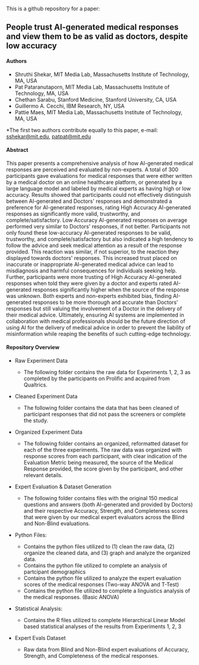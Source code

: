 
This is a github repository for a paper: 
## People trust AI-generated medical responses and view them to be as valid as doctors, despite low accuracy

#### Authors
 - Shruthi Shekar, MIT Media Lab, Massachusetts Institute of Technology, MA, USA 
 - Pat Pataranutaporn, MIT Media Lab, Massachusetts Institute of Technology, MA, USA 
 - Chethan Sarabu, Stanford Medicine, Stanford University, CA, USA 
 - Guillermo A. Cecchi, IBM Research, NY, USA 
 - Pattie Maes, MIT Media Lab, Massachusetts Institute of Technology, MA, USA

*The first two authors contribute equally to this paper, e-mail: sshekar@mit.edu, patpat@mit.edu

#### Abstract
This paper presents a comprehensive analysis of how AI-generated medical responses are perceived and evaluated by non-experts. A total of 300 participants gave evaluations for medical responses that were either written by a medical doctor on an online healthcare platform, or generated by a large language model and labeled by medical experts as having high or low accuracy. Results showed that participants could not effectively distinguish between AI-generated and Doctors' responses and demonstrated a preference for AI-generated responses, rating High Accuracy AI-generated responses as significantly more valid, trustworthy, and complete/satisfactory. Low Accuracy AI-generated responses on average performed very similar to Doctors' responses, if not better. Participants not only found these low-accuracy AI-generated responses to be valid, trustworthy, and complete/satisfactory but also indicated a high tendency to follow the advice and seek medical attention as a result of the response provided. This reaction was similar, if not superior, to the reaction they displayed towards doctors' responses. This increased trust placed on inaccurate or inappropriate AI-generated medical advice can lead to misdiagnosis and harmful consequences for individuals seeking help. Further, participants were more trusting of High Accuracy AI-generated responses when told they were given by a doctor and experts rated AI-generated responses significantly higher when the source of the response was unknown. Both experts and non-experts exhibited bias, finding AI-generated responses to be more thorough and accurate than Doctors' responses but still valuing the involvement of a Doctor in the delivery of their medical advice. Ultimately, ensuring AI systems are implemented in collaboration with medical professionals should be the future direction of using AI for the delivery of medical advice in order to prevent the liability of misinformation while reaping the benefits of such cutting-edge technology.

#### Repository Overview
-  Raw Experiment Data
    - The following folder contains the raw data for Experiments 1, 2, 3 as completed by the participants on Prolific and acquired from Qualtrics. 

-  Cleaned Experiment Data
    - The following folder contains the data that has been cleaned of participant responses that did not pass the screeners or complete the study.

-  Organized Experiment Data
    - The following folder contains an organized, reformatted dataset for each of the three experiments. The raw data was organized with response scores from each participant, with clear indication of the Evaluation Metric being measured, the source of the Medical Response provided, the score given by the participant, and other relevant details.

- Expert Evaluation & Dataset Generation
    - The following folder contains files with the original 150 medical questions and answers (both AI-generated and provided by Doctors) and their respective Accuracy, Strength, and Completeness scores that were given by our medical expert evaluators across the Blind and Non-Blind evaluations.
     
- Python Files:
    - Contains the python files utilized to (1) clean the raw data, (2) organize the cleaned data, and (3) graph and analyze the organized data.
    - Contains the python file utilized to complete an analysis of partcipant demographics
    - Contains the python file utilized to analyze the expert evaluation scores of the medical responses (Two-way ANOVA and T-Test)
    - Contains the python file utilized to complete a linguistics analysis of the medical responses. (Basic ANOVA)

- Statistical Analysis:
    - Contains the R files utilized to complete Hierarchical Linear Model based statistical analyses of the results from Experiments 1, 2, 3

- Expert Evals Dataset
    - Raw data from Blind and Non-Blind expert evaluations of Accuracy, Strength, and Completeness of the medical responses. 

